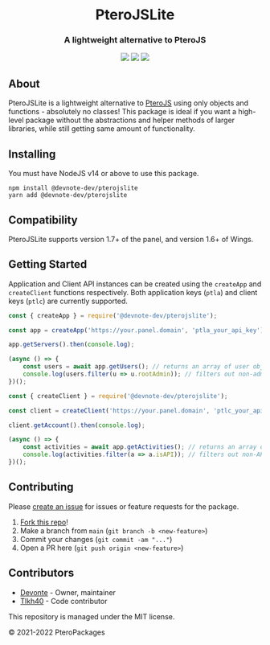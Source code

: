 <h1 align="center">PteroJSLite</h1>
<h3 align="center"><strong>A lightweight alternative to PteroJS</strong></h3>
<p align="center"><a href="https://discord.com/invite/dwcfTjgn7S" type="_blank"><img src="https://img.shields.io/badge/discord-join-5865f2?style=for-the-badge&logo=discord&logoColor=white"></a> <img src="https://img.shields.io/badge/version-1.1.0-3572A5?style=for-the-badge"> <img src="https://img.shields.io/github/issues/PteroPackages/PteroJSLite.svg?style=for-the-badge"> <!--<a href="https://pteropackages.github.io/PteroJS/" type="_blank"><img src="https://img.shields.io/badge/docs-typedoc-e67e22?style=for-the-badge"></a>--></p>

## About

PteroJSLite is a lightweight alternative to [PteroJS](https://github.com/PteroPackages/PteroJS) using only objects and functions - absolutely no classes! This package is ideal if you want a high-level package without the abstractions and helper methods of larger libraries, while still getting same amount of functionality.

## Installing

You must have NodeJS v14 or above to use this package.

```
npm install @devnote-dev/pterojslite
yarn add @devnote-dev/pterojslite
```

## Compatibility

PteroJSLite supports version 1.7+ of the panel, and version 1.6+ of Wings.

## Getting Started

Application and Client API instances can be created using the `createApp` and `createClient` functions respectively. Both application keys (`ptla`) and client keys (`ptlc`) are currently supported.

```js
const { createApp } = require('@devnote-dev/pterojslite');

const app = createApp('https://your.panel.domain', 'ptla_your_api_key');

app.getServers().then(console.log);

(async () => {
    const users = await app.getUsers(); // returns an array of user objects
    console.log(users.filter(u => u.rootAdmin)); // filters out non-admin users
})();
```

```js
const { createClient } = require('@devnote-dev/pterojslite');

const client = createClient('https://your.panel.domain', 'ptlc_your_api_key');

client.getAccount().then(console.log);

(async () => {
    const activities = await app.getActivities(); // returns an array of activity logs
    console.log(activities.filter(a => a.isAPI)); // filters out non-API activities
})();
```

## Contributing

Please [create an issue](https://github.com/PteroPackages/PteroJSLite/issues) for issues or feature requests for the package.

1. [Fork this repo](https://github.com/PteroPackages/PteroJSLite/fork)!
2. Make a branch from `main` (`git branch -b <new-feature>`)
3. Commit your changes (`git commit -am "..."`)
4. Open a PR here (`git push origin <new-feature>`)

## Contributors

- [Devonte](https://github.com/devnote-dev) - Owner, maintainer
- [Tlkh40](https://github.com/tlkh40) - Code contributor

This repository is managed under the MIT license.

© 2021-2022 PteroPackages
